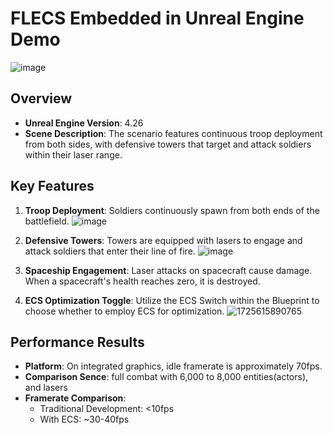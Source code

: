 # FLECS Embedded in Unreal Engine Demo
![image](https://github.com/user-attachments/assets/db83a1ee-b292-4b80-8197-22bb4fb288f4)

## Overview
- **Unreal Engine Version**: 4.26
- **Scene Description**: The scenario features continuous troop deployment from both sides, with defensive towers that target and attack soldiers within their laser range.


## Key Features
1. **Troop Deployment**: Soldiers continuously spawn from both ends of the battlefield.
![image](https://github.com/user-attachments/assets/4aaa8cb9-c9ae-4ffb-88d5-78c11b14020a)
3. **Defensive Towers**: Towers are equipped with lasers to engage and attack soldiers that enter their line of fire.
![image](https://github.com/user-attachments/assets/03f4fc07-7d59-47dd-976a-96fa227a8cd5)


5. **Spaceship Engagement**: Laser attacks on spacecraft cause damage. When a spacecraft's health reaches zero, it is destroyed.
6. **ECS Optimization Toggle**: Utilize the ECS Switch within the Blueprint to choose whether to employ ECS for optimization.
![1725615890765](https://github.com/user-attachments/assets/5a6421a4-6c2d-4845-8b8f-5780f6205153)

## Performance Results
- **Platform**: On integrated graphics, idle framerate is approximately 70fps.
- **Comparison Sence**: full combat with 6,000 to 8,000 entities(actors), and lasers
- **Framerate Comparison**:
  - Traditional Development: <10fps
  - With ECS: ~30-40fps
